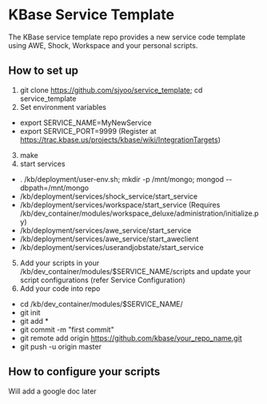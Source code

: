 KBase Service Template
================

The KBase service template repo provides a new service code template using AWE, Shock, Workspace and your personal scripts.


How to set up
----------------
1. git clone https://github.com/sjyoo/service_template; cd service_template
2. Set environment variables
  - export SERVICE_NAME=MyNewService
  - export SERVICE_PORT=9999 (Register at https://trac.kbase.us/projects/kbase/wiki/IntegrationTargets)
3. make
4. start services
  - . /kb/deployment/user-env.sh; mkdir -p /mnt/mongo; mongod --dbpath=/mnt/mongo
  - /kb/deployment/services/shock_service/start_service
  - /kb/deployment/services/workspace/start_service (Requires /kb/dev_container/modules/workspace_deluxe/administration/initialize.py)
  - /kb/deployment/services/awe_service/start_service
  - /kb/deployment/services/awe_service/start_aweclient
  - /kb/deployment/services/userandjobstate/start_service
5. Add your scripts in your /kb/dev_container/modules/$SERVICE_NAME/scripts and update your script configurations (refer Service Configuration)
6. Add your code into repo
  - cd /kb/dev_container/modules/$SERVICE_NAME/
  - git init
  - git add *
  - git commit -m "first commit"
  - git remote add origin https://github.com/kbase/your_repo_name.git
  - git push -u origin master

How to configure your scripts
----------------
Will add a google doc later

